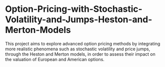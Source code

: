 # Option-Pricing-with-Stochastic-Volatility-and-Jumps-Heston-and-Merton-Models
This project aims to explore advanced option pricing methods by integrating more realistic phenomena such as stochastic volatility and price jumps, through the Heston and Merton models, in order to assess their impact on the valuation of European and American options.
